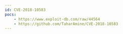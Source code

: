 ```yaml
---
id: CVE-2018-10583
pocs: 
    - https://www.exploit-db.com/raw/44564
    - https://github.com/TaharAmine/CVE-2018-10583
---
```

